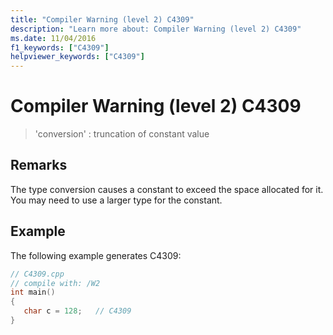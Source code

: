 ```yaml
---
title: "Compiler Warning (level 2) C4309"
description: "Learn more about: Compiler Warning (level 2) C4309"
ms.date: 11/04/2016
f1_keywords: ["C4309"]
helpviewer_keywords: ["C4309"]
---
```

# Compiler Warning (level 2) C4309

> 'conversion' : truncation of constant value

## Remarks

The type conversion causes a constant to exceed the space allocated for it. You may need to use a larger type for the constant.

## Example

The following example generates C4309:

```cpp
// C4309.cpp
// compile with: /W2
int main()
{
   char c = 128;   // C4309
}
```
